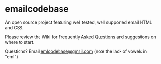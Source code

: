 # emailcodebase
An open source project featuring well tested, well supported email HTML and CSS.

Please review the Wiki for Frequently Asked Questions and suggestions on where to start.

Questions? Email emlcodebase@gmail.com (note the lack of vowels in "eml")
